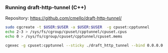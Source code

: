 ### Running draft-http-tunnel (C++)

Repository: https://github.com/cmello/draft-http-tunnel/

```bash
sudo cgcreate -t $USER:$USER -a $USER:$USER  -g cpuset:cpptunnel
echo 2-3 > /sys/fs/cgroup/cpuset/cpptunnel/cpuset.cpus
echo 0 > /sys/fs/cgroup/cpuset/cpptunnel/cpuset.mems

cgexec -g cpuset:cpptunnel --sticky ./draft_http_tunnel --bind 0.0.0.0:8081 tcp --destination localhost:80> /dev/null
```
